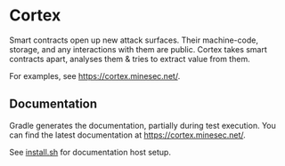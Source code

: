 # Cortex

Smart contracts open up new attack surfaces. Their machine-code, storage, and any interactions with them are public. Cortex takes smart contracts apart, analyses them & tries to extract value from them.

For examples, see https://cortex.minesec.net/.

## Documentation

Gradle generates the documentation, partially during test execution.
You can find the latest documentation at https://cortex.minesec.net/.

See [install.sh](install.sh) for documentation host setup.
